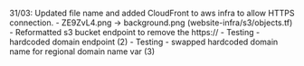 31/03: Updated file name and added CloudFront to aws infra to allow HTTPS connection.
    - ZE9ZvL4.png -> background.png (website-infra/s3/objects.tf) 
    - Reformatted s3 bucket endpoint to remove the https:// 
    - Testing - hardcoded domain endpoint (2)
    - Testing - swapped hardcoded domain name for regional domain name var (3)